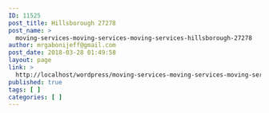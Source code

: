 ```yaml
---
ID: 11525
post_title: Hillsborough 27278
post_name: >
  moving-services-moving-services-moving-services-hillsborough-27278
author: mrgabonijeff@gmail.com
post_date: 2018-03-28 01:49:58
layout: page
link: >
  http://localhost/wordpress/moving-services-moving-services-moving-services-hillsborough-27278/
published: true
tags: [ ]
categories: [ ]
---
```

